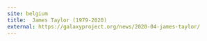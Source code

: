 ```yaml
---
site: belgium
title:  James Taylor (1979-2020)
external: https://galaxyproject.org/news/2020-04-james-taylor/
---
```

